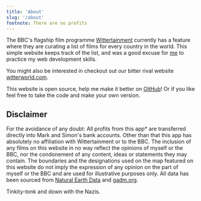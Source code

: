 ```yaml
---
title: 'About'
slug: '/about'
footnote: There are no profits
---
```


The BBC's flagship film programme [Wittertainment](https://www.bbc.co.uk/wittertainment) currently has a feature where they are curating a list of films for every country in the world. This simple website keeps track of the list, and was a good excuse for [me](https://tcbegley.com) to practice my web development skills.

You might also be interested in checkout out our bitter rival website [witterworld.com](https://witterworld.com).

This website is open source, help me make it better on [GitHub](https://github.com/tcbegley/witter-maps)! Or if you like feel free to take the code and make your own version.

## Disclaimer

For the avoidance of any doubt: All profits from this app\* are transferred directly into Mark and Simon's bank accounts. Other than that this app has absolutely no affiliation with Wittertainment or to the BBC. The inclusion of any films on this website in no way reflect the opinions of myself or the BBC, nor the condonement of any content, ideas or statements they may contain. The boundaries and the designations used on the map featured on this website do not imply the expression of any opinion on the part of myself or the BBC and are used for illustrative purposes only. All data has been sourced from [Natural Earth Data](http://www.naturalearthdata.com/) and [gadm.org](https://gadm.org/).

Tinkity-tonk and down with the Nazis.
